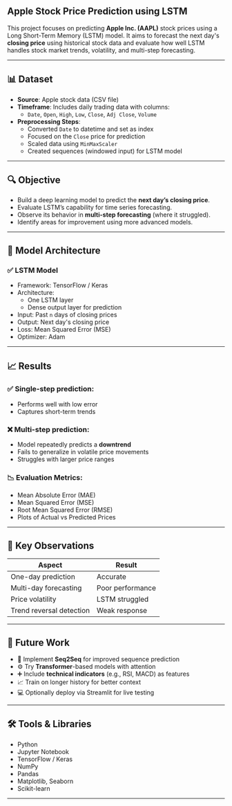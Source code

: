 ## Apple Stock Price Prediction using LSTM

This project focuses on predicting **Apple Inc. (AAPL)** stock prices using a Long Short-Term Memory (LSTM) model. It aims to forecast the next day's **closing price** using historical stock data and evaluate how well LSTM handles stock market trends, volatility, and multi-step forecasting.

---

## 📊 Dataset

- **Source**: Apple stock data (CSV file)
- **Timeframe**: Includes daily trading data with columns:
  - `Date`, `Open`, `High`, `Low`, `Close`, `Adj Close`, `Volume`
- **Preprocessing Steps**:
  - Converted `Date` to datetime and set as index
  - Focused on the `Close` price for prediction
  - Scaled data using `MinMaxScaler`
  - Created sequences (windowed input) for LSTM model

---

## 🔍 Objective

- Build a deep learning model to predict the **next day’s closing price**.
- Evaluate LSTM’s capability for time series forecasting.
- Observe its behavior in **multi-step forecasting** (where it struggled).
- Identify areas for improvement using more advanced models.

---

## 🧠 Model Architecture

### ✅ LSTM Model

- Framework: TensorFlow / Keras
- Architecture:
  - One LSTM layer
  - Dense output layer for prediction
- Input: Past `n` days of closing prices
- Output: Next day's closing price
- Loss: Mean Squared Error (MSE)
- Optimizer: Adam

---

## 📈 Results

### ✅ Single-step prediction:
- Performs well with low error
- Captures short-term trends

### ❌ Multi-step prediction:
- Model repeatedly predicts a **downtrend**
- Fails to generalize in volatile price movements
- Struggles with larger price ranges

### 📉 Evaluation Metrics:
- Mean Absolute Error (MAE)
- Mean Squared Error (MSE)
- Root Mean Squared Error (RMSE)
- Plots of Actual vs Predicted Prices

---

## 📌 Key Observations

| Aspect                  | Result |
|-------------------------|--------|
| One-day prediction      |  Accurate |
| Multi-day forecasting   |  Poor performance |
| Price volatility        |  LSTM struggled |
| Trend reversal detection|  Weak response |

---

## 🔄 Future Work

- 🔁 Implement **Seq2Seq** for improved sequence prediction
- ⚙️ Try **Transformer**-based models with attention
- ➕ Include **technical indicators** (e.g., RSI, MACD) as features
- 📈 Train on longer history for better context
- 💻 Optionally deploy via Streamlit for live testing

---

## 🛠 Tools & Libraries

- Python
- Jupyter Notebook
- TensorFlow / Keras
- NumPy
- Pandas
- Matplotlib, Seaborn
- Scikit-learn

---


